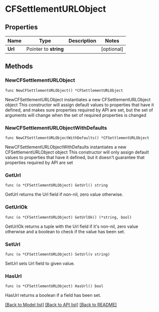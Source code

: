 # CFSettlementURLObject

## Properties

Name | Type | Description | Notes
------------ | ------------- | ------------- | -------------
**Url** | Pointer to **string** |  | [optional] 

## Methods

### NewCFSettlementURLObject

`func NewCFSettlementURLObject() *CFSettlementURLObject`

NewCFSettlementURLObject instantiates a new CFSettlementURLObject object
This constructor will assign default values to properties that have it defined,
and makes sure properties required by API are set, but the set of arguments
will change when the set of required properties is changed

### NewCFSettlementURLObjectWithDefaults

`func NewCFSettlementURLObjectWithDefaults() *CFSettlementURLObject`

NewCFSettlementURLObjectWithDefaults instantiates a new CFSettlementURLObject object
This constructor will only assign default values to properties that have it defined,
but it doesn't guarantee that properties required by API are set

### GetUrl

`func (o *CFSettlementURLObject) GetUrl() string`

GetUrl returns the Url field if non-nil, zero value otherwise.

### GetUrlOk

`func (o *CFSettlementURLObject) GetUrlOk() (*string, bool)`

GetUrlOk returns a tuple with the Url field if it's non-nil, zero value otherwise
and a boolean to check if the value has been set.

### SetUrl

`func (o *CFSettlementURLObject) SetUrl(v string)`

SetUrl sets Url field to given value.

### HasUrl

`func (o *CFSettlementURLObject) HasUrl() bool`

HasUrl returns a boolean if a field has been set.


[[Back to Model list]](../README.md#documentation-for-models) [[Back to API list]](../README.md#documentation-for-api-endpoints) [[Back to README]](../README.md)



